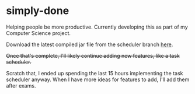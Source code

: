 # simply-done
Helping people be more productive.
Currently developing this as part of my Computer Science project. 

Download the latest compiled jar file from the scheduler branch <a href="https://github.com/DMeechan/simply-done/blob/scheduler/Simply%20Done.jar?raw=true">here</a>.

~~Once that's complete, I'll likely continue adding new features, like a task scheduler.~~

Scratch that, I ended up spending the last 15 hours implementing the task scheduler anyway. 
When I have more ideas for features to add, I'll add them after exams.
